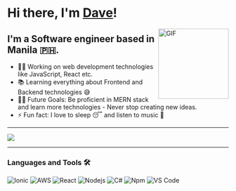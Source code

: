# Hi there, I'm [Dave](https://davebanguilan.com)!

<img align="right" alt="GIF" height="160px" src="https://media.giphy.com/media/du3J3cXyzhj75IOgvA/giphy.gif" />

## I'm a Software engineer based in Manila 🇵🇭.

- 👨‍💻 Working on web development technologies like JavaScript, React etc.
- 📚 Learning everything about Frontend and Backend technologies 😅
- 💪🏼 Future Goals: Be proficient in MERN stack and learn more technologies - Never stop creating new ideas.
- ⚡ Fun fact: I love to sleep 😴 and listen to music 🎵

---

<img align="center" src="http://estruyf-github.azurewebsites.net/api/VisitorHit?user=davebanguilan&repo=davebanguilan&countColorcountColor&countColor=%237B1E7B"/>

---

### Languages and Tools 🛠 

![Ionic](https://img.shields.io/badge/-Ionic-3880FF?style=flat-square&logo=ionic&logoColor=ffffff)
![AWS](https://img.shields.io/badge/-Amazon%20AWS-232F3E?style=flat-square&logo=amazon-aws&logoColor=ffffff)
![React](https://img.shields.io/badge/-React-61DAFB?style=flat-square&logo=react&logoColor=ffffff)
![Nodejs](https://img.shields.io/badge/-Nodejs-339933?style=flat-square&logo=Node.js&logoColor=ffffff)
![C#](https://img.shields.io/badge/-C%23-239120?style=flat-square&logo=c-sharp&logoColor=white)
![Npm](https://img.shields.io/badge/-npm-CB3837?style=flat-square&logo=npm)
![VS Code](http://img.shields.io/badge/-VS%20Code-007ACC?style=flat-square&logo=visual-studio-code&logoColor=ffffff)


<br/>

